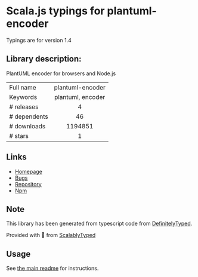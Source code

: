 
# Scala.js typings for plantuml-encoder

Typings are for version 1.4

## Library description:
PlantUML encoder for browsers and Node.js

|                    |                 |
| ------------------ | :-------------: |
| Full name          | plantuml-encoder |
| Keywords           | plantuml, encoder |
| # releases         | 4 |
| # dependents       | 46 |
| # downloads        | 1194851 |
| # stars            | 1 |

## Links
- [Homepage](https://github.com/markushedvall/plantuml-encoder#readme)
- [Bugs](https://github.com/markushedvall/plantuml-encoder/issues)
- [Repository](https://github.com/markushedvall/plantuml-encoder)
- [Npm](https://www.npmjs.com/package/plantuml-encoder)
    


## Note
This library has been generated from typescript code from [DefinitelyTyped](https://definitelytyped.org).

Provided with :purple_heart: from [ScalablyTyped](https://github.com/oyvindberg/ScalablyTyped)

## Usage
See [the main readme](../../readme.md) for instructions.


